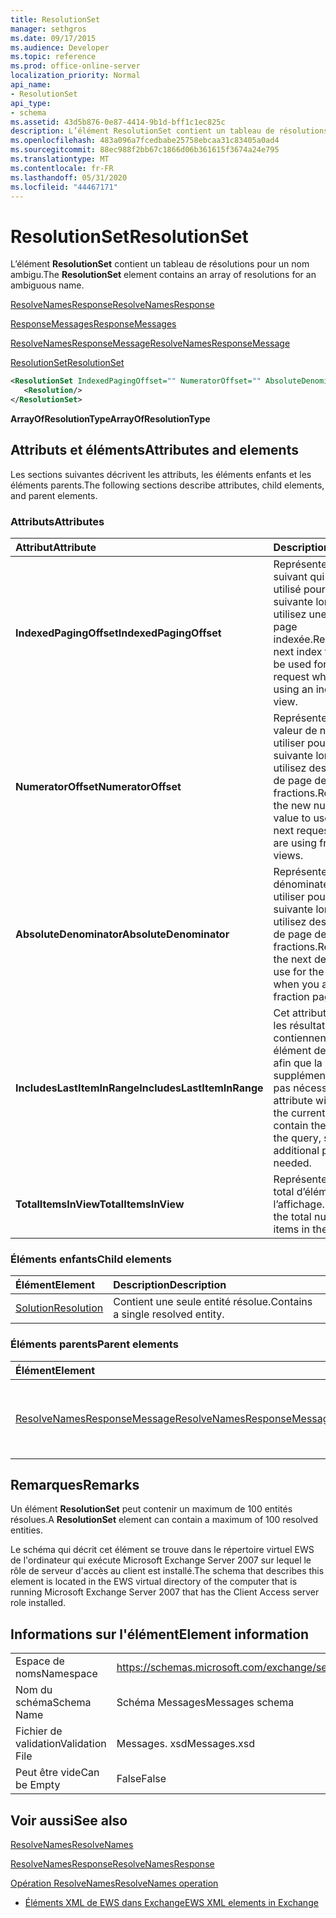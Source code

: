 ```yaml
---
title: ResolutionSet
manager: sethgros
ms.date: 09/17/2015
ms.audience: Developer
ms.topic: reference
ms.prod: office-online-server
localization_priority: Normal
api_name:
- ResolutionSet
api_type:
- schema
ms.assetid: 43d5b876-0e87-4414-9b1d-bff1c1ec825c
description: L’élément ResolutionSet contient un tableau de résolutions pour un nom ambigu.
ms.openlocfilehash: 483a096a7fcedbabe25758ebcaa31c83405a0ad4
ms.sourcegitcommit: 88ec988f2bb67c1866d06b361615f3674a24e795
ms.translationtype: MT
ms.contentlocale: fr-FR
ms.lasthandoff: 05/31/2020
ms.locfileid: "44467171"
---
```

# <a name="resolutionset"></a><span data-ttu-id="1c28d-103">ResolutionSet</span><span class="sxs-lookup"><span data-stu-id="1c28d-103">ResolutionSet</span></span>

<span data-ttu-id="1c28d-104">L’élément **ResolutionSet** contient un tableau de résolutions pour un nom ambigu.</span><span class="sxs-lookup"><span data-stu-id="1c28d-104">The **ResolutionSet** element contains an array of resolutions for an ambiguous name.</span></span> 
  
[<span data-ttu-id="1c28d-105">ResolveNamesResponse</span><span class="sxs-lookup"><span data-stu-id="1c28d-105">ResolveNamesResponse</span></span>](resolvenamesresponse.md)
  
[<span data-ttu-id="1c28d-106">ResponseMessages</span><span class="sxs-lookup"><span data-stu-id="1c28d-106">ResponseMessages</span></span>](responsemessages.md)
  
[<span data-ttu-id="1c28d-107">ResolveNamesResponseMessage</span><span class="sxs-lookup"><span data-stu-id="1c28d-107">ResolveNamesResponseMessage</span></span>](resolvenamesresponsemessage.md)
  
[<span data-ttu-id="1c28d-108">ResolutionSet</span><span class="sxs-lookup"><span data-stu-id="1c28d-108">ResolutionSet</span></span>](resolutionset.md)
  
```xml
<ResolutionSet IndexedPagingOffset="" NumeratorOffset="" AbsoluteDenominator="" IncludesLastItemInRange="" TotalItemsInView="">
   <Resolution/>
</ResolutionSet>
```

 <span data-ttu-id="1c28d-109">**ArrayOfResolutionType**</span><span class="sxs-lookup"><span data-stu-id="1c28d-109">**ArrayOfResolutionType**</span></span>
## <a name="attributes-and-elements"></a><span data-ttu-id="1c28d-110">Attributs et éléments</span><span class="sxs-lookup"><span data-stu-id="1c28d-110">Attributes and elements</span></span>

<span data-ttu-id="1c28d-111">Les sections suivantes décrivent les attributs, les éléments enfants et les éléments parents.</span><span class="sxs-lookup"><span data-stu-id="1c28d-111">The following sections describe attributes, child elements, and parent elements.</span></span>
  
### <a name="attributes"></a><span data-ttu-id="1c28d-112">Attributs</span><span class="sxs-lookup"><span data-stu-id="1c28d-112">Attributes</span></span>

|<span data-ttu-id="1c28d-113">**Attribut**</span><span class="sxs-lookup"><span data-stu-id="1c28d-113">**Attribute**</span></span>|<span data-ttu-id="1c28d-114">**Description**</span><span class="sxs-lookup"><span data-stu-id="1c28d-114">**Description**</span></span>|
|:-----|:-----|
|<span data-ttu-id="1c28d-115">**IndexedPagingOffset**</span><span class="sxs-lookup"><span data-stu-id="1c28d-115">**IndexedPagingOffset**</span></span> <br/> |<span data-ttu-id="1c28d-116">Représente l’index suivant qui doit être utilisé pour la requête suivante lorsque vous utilisez une vue de page indexée.</span><span class="sxs-lookup"><span data-stu-id="1c28d-116">Represents the next index that should be used for the next request when you are using an indexed page view.</span></span>  <br/> |
|<span data-ttu-id="1c28d-117">**NumeratorOffset**</span><span class="sxs-lookup"><span data-stu-id="1c28d-117">**NumeratorOffset**</span></span> <br/> |<span data-ttu-id="1c28d-118">Représente la nouvelle valeur de numérateur à utiliser pour la requête suivante lorsque vous utilisez des affichages de page de fractions.</span><span class="sxs-lookup"><span data-stu-id="1c28d-118">Represents the new numerator value to use for the next request when you are using fraction page views.</span></span>  <br/> |
|<span data-ttu-id="1c28d-119">**AbsoluteDenominator**</span><span class="sxs-lookup"><span data-stu-id="1c28d-119">**AbsoluteDenominator**</span></span> <br/> |<span data-ttu-id="1c28d-120">Représente le dénominateur suivant à utiliser pour la requête suivante lorsque vous utilisez des affichages de page de fractions.</span><span class="sxs-lookup"><span data-stu-id="1c28d-120">Represents the next denominator to use for the next request when you are using fraction page views.</span></span>  <br/> |
|<span data-ttu-id="1c28d-121">**IncludesLastItemInRange**</span><span class="sxs-lookup"><span data-stu-id="1c28d-121">**IncludesLastItemInRange**</span></span> <br/> |<span data-ttu-id="1c28d-122">Cet attribut est true si les résultats actuels contiennent le dernier élément de la requête, afin que la pagination supplémentaire ne soit pas nécessaire.</span><span class="sxs-lookup"><span data-stu-id="1c28d-122">This attribute will be true if the current results contain the last item in the query, so that additional paging is not needed.</span></span>  <br/> |
|<span data-ttu-id="1c28d-123">**TotalItemsInView**</span><span class="sxs-lookup"><span data-stu-id="1c28d-123">**TotalItemsInView**</span></span> <br/> |<span data-ttu-id="1c28d-124">Représente le nombre total d’éléments dans l’affichage.</span><span class="sxs-lookup"><span data-stu-id="1c28d-124">Represents the total number of items in the view.</span></span>  <br/> |
   
### <a name="child-elements"></a><span data-ttu-id="1c28d-125">Éléments enfants</span><span class="sxs-lookup"><span data-stu-id="1c28d-125">Child elements</span></span>

|<span data-ttu-id="1c28d-126">**Élément**</span><span class="sxs-lookup"><span data-stu-id="1c28d-126">**Element**</span></span>|<span data-ttu-id="1c28d-127">**Description**</span><span class="sxs-lookup"><span data-stu-id="1c28d-127">**Description**</span></span>|
|:-----|:-----|
|[<span data-ttu-id="1c28d-128">Solution</span><span class="sxs-lookup"><span data-stu-id="1c28d-128">Resolution</span></span>](resolution.md) <br/> |<span data-ttu-id="1c28d-129">Contient une seule entité résolue.</span><span class="sxs-lookup"><span data-stu-id="1c28d-129">Contains a single resolved entity.</span></span>  <br/> |
   
### <a name="parent-elements"></a><span data-ttu-id="1c28d-130">Éléments parents</span><span class="sxs-lookup"><span data-stu-id="1c28d-130">Parent elements</span></span>

|<span data-ttu-id="1c28d-131">**Élément**</span><span class="sxs-lookup"><span data-stu-id="1c28d-131">**Element**</span></span>|<span data-ttu-id="1c28d-132">**Description**</span><span class="sxs-lookup"><span data-stu-id="1c28d-132">**Description**</span></span>|
|:-----|:-----|
|[<span data-ttu-id="1c28d-133">ResolveNamesResponseMessage</span><span class="sxs-lookup"><span data-stu-id="1c28d-133">ResolveNamesResponseMessage</span></span>](resolvenamesresponsemessage.md) <br/> |<span data-ttu-id="1c28d-134">Contient l’État et le résultat d’une demande ResolveNames.</span><span class="sxs-lookup"><span data-stu-id="1c28d-134">Contains the status and result of a ResolveNames request.</span></span>  <br/> |
   
## <a name="remarks"></a><span data-ttu-id="1c28d-135">Remarques</span><span class="sxs-lookup"><span data-stu-id="1c28d-135">Remarks</span></span>

<span data-ttu-id="1c28d-136">Un élément **ResolutionSet** peut contenir un maximum de 100 entités résolues.</span><span class="sxs-lookup"><span data-stu-id="1c28d-136">A **ResolutionSet** element can contain a maximum of 100 resolved entities.</span></span> 
  
<span data-ttu-id="1c28d-137">Le schéma qui décrit cet élément se trouve dans le répertoire virtuel EWS de l'ordinateur qui exécute Microsoft Exchange Server 2007 sur lequel le rôle de serveur d'accès au client est installé.</span><span class="sxs-lookup"><span data-stu-id="1c28d-137">The schema that describes this element is located in the EWS virtual directory of the computer that is running Microsoft Exchange Server 2007 that has the Client Access server role installed.</span></span>
  
## <a name="element-information"></a><span data-ttu-id="1c28d-138">Informations sur l'élément</span><span class="sxs-lookup"><span data-stu-id="1c28d-138">Element information</span></span>

|||
|:-----|:-----|
|<span data-ttu-id="1c28d-139">Espace de noms</span><span class="sxs-lookup"><span data-stu-id="1c28d-139">Namespace</span></span>  <br/> |https://schemas.microsoft.com/exchange/services/2006/messages  <br/> |
|<span data-ttu-id="1c28d-140">Nom du schéma</span><span class="sxs-lookup"><span data-stu-id="1c28d-140">Schema Name</span></span>  <br/> |<span data-ttu-id="1c28d-141">Schéma Messages</span><span class="sxs-lookup"><span data-stu-id="1c28d-141">Messages schema</span></span>  <br/> |
|<span data-ttu-id="1c28d-142">Fichier de validation</span><span class="sxs-lookup"><span data-stu-id="1c28d-142">Validation File</span></span>  <br/> |<span data-ttu-id="1c28d-143">Messages. xsd</span><span class="sxs-lookup"><span data-stu-id="1c28d-143">Messages.xsd</span></span>  <br/> |
|<span data-ttu-id="1c28d-144">Peut être vide</span><span class="sxs-lookup"><span data-stu-id="1c28d-144">Can be Empty</span></span>  <br/> |<span data-ttu-id="1c28d-145">False</span><span class="sxs-lookup"><span data-stu-id="1c28d-145">False</span></span>  <br/> |
   
## <a name="see-also"></a><span data-ttu-id="1c28d-146">Voir aussi</span><span class="sxs-lookup"><span data-stu-id="1c28d-146">See also</span></span>



[<span data-ttu-id="1c28d-147">ResolveNames</span><span class="sxs-lookup"><span data-stu-id="1c28d-147">ResolveNames</span></span>](resolvenames.md)
  
[<span data-ttu-id="1c28d-148">ResolveNamesResponse</span><span class="sxs-lookup"><span data-stu-id="1c28d-148">ResolveNamesResponse</span></span>](resolvenamesresponse.md)
  
[<span data-ttu-id="1c28d-149">Opération ResolveNames</span><span class="sxs-lookup"><span data-stu-id="1c28d-149">ResolveNames operation</span></span>](resolvenames-operation.md)


- [<span data-ttu-id="1c28d-150">Éléments XML de EWS dans Exchange</span><span class="sxs-lookup"><span data-stu-id="1c28d-150">EWS XML elements in Exchange</span></span>](ews-xml-elements-in-exchange.md)

